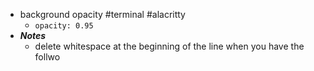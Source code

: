 - background opacity #terminal #alacritty
	- `opacity: 0.95`
- ***Notes***
	- delete whitespace at the beginning of the line when you have the follwo